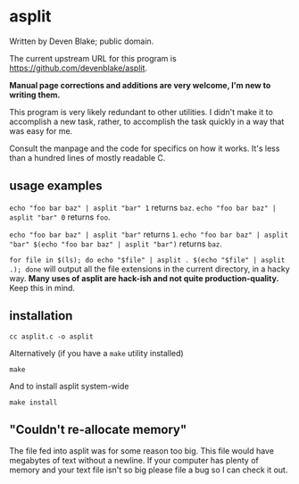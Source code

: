 # asplit

Written by Deven Blake; public domain.

The current upstream URL for this program is https://github.com/devenblake/asplit.

**Manual page corrections and additions are very welcome, I'm new to writing them.**

This program is very likely redundant to other utilities.
I didn't make it to accomplish a new task, rather, to accomplish the task quickly in a way that was easy for me.

Consult the manpage and the code for specifics on how it works.
It's less than a hundred lines of mostly readable C.

## usage examples

`echo "foo bar baz" | asplit "bar" 1` returns `baz`. `echo "foo bar baz" | asplit "bar" 0` returns `foo`.

`echo "foo bar baz" | asplit "bar"` returns `1`. `echo "foo bar baz" | asplit "bar" $(echo "foo bar baz" | asplit "bar")` returns `baz`.

`for file in $(ls); do echo "$file" | asplit . $(echo "$file" | asplit .); done` will output all the file extensions in the current directory, in a hacky way.
**Many uses of asplit are hack-ish and not quite production-quality.** Keep this in mind.

## installation

`cc asplit.c -o asplit`

Alternatively (if you have a `make` utility installed)

`make`

And to install asplit system-wide

`make install`

## "Couldn't re-allocate memory"

The file fed into asplit was for some reason too big.
This file would have megabytes of text without a newline.
If your computer has plenty of memory and your text file isn't so big please file a bug so I can check it out.
